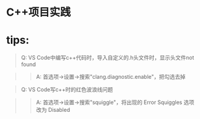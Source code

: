 # C++项目实践


# tips:
> Q: VS Code中编写c++代码时，导入自定义的.h头文件时，显示头文件not found

>> A: 首选项->设置->搜索"clang.diagnostic.enable"，把勾选去掉

> Q: VS Code写c++时的红色波浪线问题

>> A: 首选项->设置->搜索"squiggle"，将出现的 Error Squiggles 选项改为 Disabled